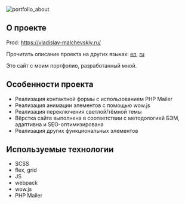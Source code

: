 ![portfolio_about](https://github.com/user-attachments/assets/8f508b64-64e9-4937-b764-2cf8df420efc)

## О проекте

Prod: https://vladislav-malchevskiy.ru/

Прочитать описание проекта на других языках: [en](README.md), [ru](README.ru.md)

Это сайт с моим портфолио, разработанный мной.

## Особенности проекта

- Реализация контактной формы с использованием PHP Mailer
- Реализация анимации элементов с помощью wow.js
- Реализация переключения светлой/тёмной темы
- Вёрстка сайта выполнена в соответствии с методологией БЭМ, адаптивна и SEO-оптимизирована
- Реализация других функциональных элементов

## Используемые технологии

- SCSS
- flex, grid
- JS
- webpack
- wow.js
- PHP Mailer